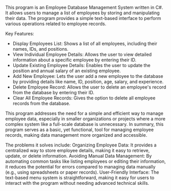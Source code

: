 This program is an Employee Database Management System written in C#. It allows users to manage a list of employees by storing and manipulating their data. 
The program provides a simple text-based interface to perform various operations related to employee records.

Key Features:
- Display Employees List: Shows a list of all employees, including their names, IDs, and positions.
- View Individual Employee Details: Allows the user to view detailed information about a specific employee by entering their ID.
- Update Existing Employee Details: Enables the user to update the position and annual salary of an existing employee.
- Add New Employee: Lets the user add a new employee to the database by providing details like name, ID, position, age, salary, and experience.
- Delete Employee Record: Allows the user to delete an employee's record from the database by entering their ID.
- Clear All Employee Records: Gives the option to delete all employee records from the database.

This program addresses the need for a simple and efficient way to manage employee data, especially in smaller organizations or projects where a more complex system like a full-scale database is unnecessary. 
In summary, this program serves as a basic, yet functional, tool for managing employee records, making data management more organized and accessible.

The problems it solves include:
Organizing Employee Data: It provides a centralized way to store employee details, making it easy to retrieve, update, or delete information.
Avoiding Manual Data Management: By automating common tasks like listing employees or editing their information, it reduces the potential for errors compared to managing data manually (e.g., using spreadsheets or paper records).
User-Friendly Interface: The text-based menu system is straightforward, making it easy for users to interact with the program without needing advanced technical skills.
